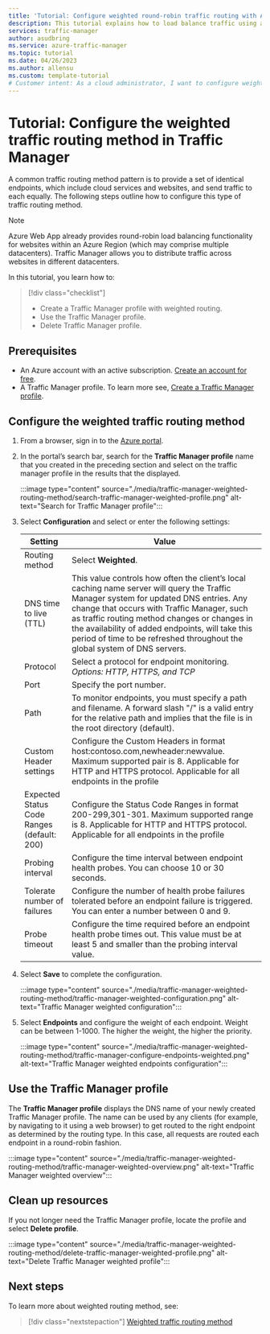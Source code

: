 ```yaml
---
title: 'Tutorial: Configure weighted round-robin traffic routing with Azure Traffic Manager'
description: This tutorial explains how to load balance traffic using a round-robin method in Traffic Manager
services: traffic-manager
author: asudbring
ms.service: azure-traffic-manager
ms.topic: tutorial
ms.date: 04/26/2023
ms.author: allensu
ms.custom: template-tutorial
# Customer intent: As a cloud administrator, I want to configure weighted round-robin traffic routing in a load balancer, so that I can distribute traffic across multiple endpoints effectively to optimize resource utilization and improve performance.
---
```


# Tutorial: Configure the weighted traffic routing method in Traffic Manager

A common traffic routing method pattern is to provide a set of identical endpoints, which include cloud services and websites, and send traffic to each equally. The following steps outline how to configure this type of traffic routing method.

> [!NOTE]
> Azure Web App already provides round-robin load balancing functionality for websites within an Azure Region (which may comprise multiple datacenters). Traffic Manager allows you to distribute traffic across websites in different datacenters.

In this tutorial, you learn how to:
> [!div class="checklist"]
> - Create a Traffic Manager profile with weighted routing.
> - Use the Traffic Manager profile.
> - Delete Traffic Manager profile.

## Prerequisites

* An Azure account with an active subscription. [Create an account for free](https://azure.microsoft.com/free/).
* A Traffic Manager profile. To learn more see, [Create a Traffic Manager profile](./quickstart-create-traffic-manager-profile.md).

## Configure the weighted traffic routing method

1. From a browser, sign in to the [Azure portal](https://portal.azure.com).

1. In the portal’s search bar, search for the **Traffic Manager profile** name that you created in the preceding section and select on the traffic manager profile in the results that the displayed.

    :::image type="content" source="./media/traffic-manager-weighted-routing-method/search-traffic-manager-weighted-profile.png" alt-text="Search for Traffic Manager profile":::

1. Select **Configuration** and select or enter the following settings:

    | Setting         | Value                                              |
    | ---             | ---                                                |
    | Routing method            | Select **Weighted**. |    
    | DNS time to live (TTL) | This value controls how often the client’s local caching name server will query the Traffic Manager system for updated DNS entries. Any change that occurs with Traffic Manager, such as traffic routing method changes or changes in the availability of added endpoints, will take this period of time to be refreshed throughout the global system of DNS servers. |
    | Protocol    | Select a protocol for endpoint monitoring. *Options: HTTP, HTTPS, and TCP* |
    | Port | Specify the port number. |
    | Path | To monitor endpoints, you must specify a path and filename. A forward slash "/" is a valid entry for the relative path and implies that the file is in the root directory (default). |
    | Custom Header settings | Configure the Custom Headers in format host:contoso.com,newheader:newvalue. Maximum supported pair is 8. Applicable for HTTP and HTTPS protocol. Applicable for all endpoints in the profile |
    | Expected Status Code Ranges (default: 200) | Configure the Status Code Ranges in format 200-299,301-301. Maximum supported range is 8. Applicable for HTTP and HTTPS protocol. Applicable for all endpoints in the profile |
    | Probing interval | Configure the time interval between endpoint health probes. You can choose 10 or 30 seconds. |
    | Tolerate number of failures | Configure the number of health probe failures tolerated before an endpoint failure is triggered. You can enter a number between 0 and 9. | 
    | Probe timeout | Configure the time required before an endpoint health probe times out. This value must be at least 5 and smaller than the probing interval value. |

1. Select **Save** to complete the configuration.

    :::image type="content" source="./media/traffic-manager-weighted-routing-method/traffic-manager-weighted-configuration.png" alt-text="Traffic Manager weighted configuration"::: 

1. Select **Endpoints** and configure the weight of each endpoint. Weight can be between 1-1000. The higher the weight, the higher the priority.  

    :::image type="content" source="./media/traffic-manager-weighted-routing-method/traffic-manager-configure-endpoints-weighted.png" alt-text="Traffic Manager weighted endpoints configuration"::: 

## Use the Traffic Manager profile

The **Traffic Manager profile** displays the DNS name of your newly created Traffic Manager profile. The name can be used by any clients (for example, by navigating to it using a web browser) to get routed to the right endpoint as determined by the routing type. In this case, all requests are routed each endpoint in a round-robin fashion.

:::image type="content" source="./media/traffic-manager-weighted-routing-method/traffic-manager-weighted-overview.png" alt-text="Traffic Manager weighted overview"::: 

## Clean up resources

If you not longer need the Traffic Manager profile, locate the profile and select **Delete profile**.

:::image type="content" source="./media/traffic-manager-weighted-routing-method/delete-traffic-manager-weighted-profile.png" alt-text="Delete Traffic Manager weighted profile":::

## Next steps

To learn more about weighted routing method, see:

> [!div class="nextstepaction"]
> [Weighted traffic routing method](traffic-manager-routing-methods.md#weighted)

